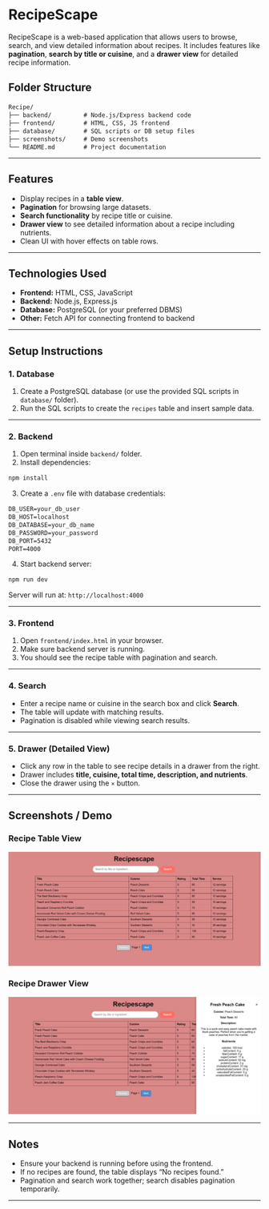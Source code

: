 # RecipeScape

RecipeScape is a web-based application that allows users to browse, search, and view detailed information about recipes. It includes features like **pagination**, **search by title or cuisine**, and a **drawer view** for detailed recipe information.

## Folder Structure
```
Recipe/
├── backend/         # Node.js/Express backend code
├── frontend/        # HTML, CSS, JS frontend
├── database/        # SQL scripts or DB setup files
├── screenshots/     # Demo screenshots
└── README.md        # Project documentation
```

---

## Features

* Display recipes in a **table view**.
* **Pagination** for browsing large datasets.
* **Search functionality** by recipe title or cuisine.
* **Drawer view** to see detailed information about a recipe including nutrients.
* Clean UI with hover effects on table rows.

---

## Technologies Used

* **Frontend:** HTML, CSS, JavaScript
* **Backend:** Node.js, Express.js
* **Database:** PostgreSQL (or your preferred DBMS)
* **Other:** Fetch API for connecting frontend to backend

---

## Setup Instructions

### 1. Database

1. Create a PostgreSQL database (or use the provided SQL scripts in `database/` folder).
2. Run the SQL scripts to create the `recipes` table and insert sample data.

---

### 2. Backend

1. Open terminal inside `backend/` folder.
2. Install dependencies:

```bash
npm install
```

3. Create a `.env` file with database credentials:

```
DB_USER=your_db_user
DB_HOST=localhost
DB_DATABASE=your_db_name
DB_PASSWORD=your_password
DB_PORT=5432
PORT=4000
```

4. Start backend server:

```bash
npm run dev
```

Server will run at: `http://localhost:4000`

---

### 3. Frontend

1. Open `frontend/index.html` in your browser.
2. Make sure backend server is running.
3. You should see the recipe table with pagination and search.

---

### 4. Search

* Enter a recipe name or cuisine in the search box and click **Search**.
* The table will update with matching results.
* Pagination is disabled while viewing search results.

---

### 5. Drawer (Detailed View)

* Click any row in the table to see recipe details in a drawer from the right.
* Drawer includes **title, cuisine, total time, description, and nutrients**.
* Close the drawer using the `×` button.

---

## Screenshots / Demo

### Recipe Table View

![Table View](screenshots/table.jpg)

### Recipe Drawer View

![Drawer View](screenshots/drawer.jpg)

---

## Notes

* Ensure your backend is running before using the frontend.
* If no recipes are found, the table displays “No recipes found.”
* Pagination and search work together; search disables pagination temporarily.

---

